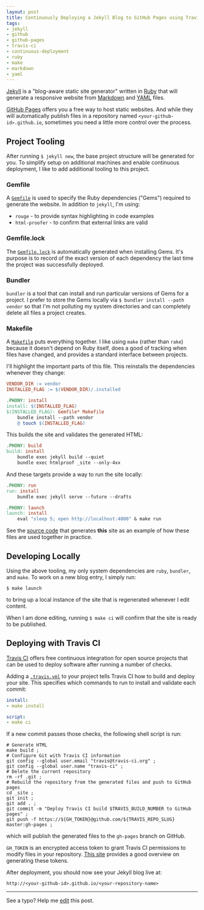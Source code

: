 ```yaml
---
layout: post
title: Continuously Deploying a Jekyll Blog to GitHub Pages using Travis CI
tags:
- jekyll
- github
- github-pages
- travis-ci
- continuous-deployment
- ruby
- make
- markdown
- yaml
---
```


[Jekyll](http://jekyllrb.com/) is a "blog-aware static site generator" written in [Ruby](https://www.ruby-lang.org/) that will generate a responsive website from [Markdown](https://help.github.com/articles/markdown-basics/) and [YAML](http://yaml.org/) files.

[GitHub Pages](https://pages.github.com/) offers you a free way to host static websites. And while they will automatically publish files in a repository named `<your-github-id>.github.io`, sometimes you need a little more control over the process.

## Project Tooling

After running `$ jekyll new`, the base project structure will be generated for you. To simplify setup on additional machines and enable continuous deployment, I like to add additional tooling to this project.

### Gemfile

A [`Gemfile`](https://raw.githubusercontent.com/jacebrowning/info/master/Gemfile) is used to specify the Ruby dependencies ("Gems") required to generate the website. In addition to `jekyll`, I'm using:

* `rouge` - to provide syntax highlighting in code examples
* `html-proofer` - to confirm that external links are valid

### Gemfile.lock

The [`Gemfile.lock`](https://raw.githubusercontent.com/jacebrowning/info/master/Gemfile.lock) is automatically generated when installing Gems. It's purpose is to record of the exact version of each dependency the last time the project was successfully deployed.

### Bundler

`bundler` is a tool that can install and run particular versions of Gems for a project. I prefer to store the Gems locally via `$ bundler install --path vendor` so that I'm not polluting my system directories and can completely delete all files a project creates.

### Makefile

A [`Makefile`](https://raw.githubusercontent.com/jacebrowning/info/master/Makefile) puts everything together. I like using `make` (rather than `rake`) because it doesn't depend on Ruby itself, does a good of tracking when files have changed, and provides a standard interface between projects.

I'll highlight the important parts of this file. This reinstalls the dependencies whenever they change:

```makefile
VENDOR_DIR := vendor
INSTALLED_FLAG := $(VENDOR_DIR)/.installed

.PHONY: install
install: $(INSTALLED_FLAG)
$(INSTALLED_FLAG): Gemfile* Makefile
    bundle install --path vendor
    @ touch $(INSTALLED_FLAG)
```

This builds the site and validates the generated HTML:

```makefile
.PHONY: build
build: install
    bundle exec jekyll build --quiet
    bundle exec htmlproof _site --only-4xx
```

And these targets provide a way to run the site locally:

```makefile
.PHONY: run
run: install
    bundle exec jekyll serve --future --drafts

.PHONY: launch
launch: install
    eval "sleep 5; open http://localhost:4000" & make run
```


See the [source code](https://github.com/jacebrowning/info) that generates **this** site as an example of how these files are used together in practice.

## Developing Locally

Using the above tooling, my only system dependencies are `ruby`, `bundler`, and `make`. To work on a new blog entry, I simply run:

```shell
$ make launch
```

to bring up a local instance of the site that is regenerated whenever I edit content.

When I am done editing, running `$ make ci` will confirm that the site is ready to be published.

## Deploying with Travis CI

[Travis CI](https://travis-ci.org/) offers free continuous integration for open source projects that can be used to deploy software after running a number of checks.

Adding a [`.travis.yml`](https://raw.githubusercontent.com/jacebrowning/info/master/.travis.yml) to your project tells Travis CI how to build and deploy your site. This specifies which commands to run to install and validate each commit:

```yaml
install:
- make install

script:
- make ci
```

If a new commit passes those checks, the following shell script is run:

```shell
# Generate HTML
make build ;
# Configure Git with Travis CI information
git config --global user.email "travis@travis-ci.org" ;
git config --global user.name "travis-ci" ;
# Delete the current repository
rm -rf .git ;
# Rebuild the repository from the generated files and push to GitHub pages
cd _site ;
git init ;
git add . ;
git commit -m "Deploy Travis CI build $TRAVIS_BUILD_NUMBER to GitHub pages" ;
git push -f https://${GH_TOKEN}@github.com/${TRAVIS_REPO_SLUG} master:gh-pages ;
```

which will publish the generated files to the `gh-pages` branch on GitHub.

`GH_TOKEN` is an encrypted access token to grant Travis CI permissions to modify files in your repository. [This site](http://benlimmer.com/2013/12/26/automatically-publish-javadoc-to-gh-pages-with-travis-ci/) provides a good overview on generating these tokens.

After deployment, you should now see your Jekyll blog live at:

`http://<your-github-id>.github.io/<your-repository-name>`

-----

See a typo? Help me [edit](https://github.com/jacebrowning/info/edit/master/{{page.path}}) this post.
